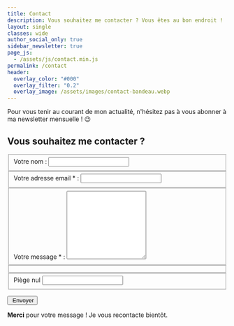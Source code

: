 ```yaml
---
title: Contact
description: Vous souhaitez me contacter ? Vous êtes au bon endroit !
layout: single
classes: wide
author_social_only: true
sidebar_newsletter: true
page_js:
  - /assets/js/contact.min.js
permalink: /contact
header:
  overlay_color: "#000"
  overlay_filter: "0.2"
  overlay_image: /assets/images/contact-bandeau.webp
---
```


Pour vous tenir au courant de mon actualité, n'hésitez pas à vous abonner à ma newsletter mensuelle&nbsp;! 😉

## Vous souhaitez me contacter ?

<form class="gform" method="POST" data-email="contact.catherinephanvan.fr@gmail.com" action="https://script.google.com/macros/s/AKfycby_dJls602g5dMT2--rFll8gMmOEhSP7DP3sefc7WPDXttDPXqieFSdtIKaGfkvhQff/exec" onsubmit="event.preventDefault(); onSubmit(this);">
  <fieldset>
    <label for="name">Votre nom&nbsp;: </label>
    <input id="name" name="name"/>
  </fieldset>

  <fieldset>
    <label for="email">Votre adresse email&nbsp;*&nbsp;:</label>
    <input id="email" name="email" type="email" value="" required/>
  </fieldset>

  <fieldset>
    <label for="message">Votre message&nbsp;*&nbsp;: </label>
    <textarea id="message" name="message" rows="10" required></textarea>
  </fieldset>

  <fieldset class="form-group">
    <div class="g-recaptcha" data-sitekey="{{ site.reCaptcha.siteKey }}" data-callback="onRecaptchaSuccess" data-expired-callback="onRecaptchaError" data-error-callback="onRecaptchaError"></div>
  </fieldset>

  <fieldset class="hidden">
    <label for="honeypot">Pi&egrave;ge nul</label>
    <input id="honeypot" type="text" name="honeypot" value="" />
  </fieldset>

  <p id="contact-confirmation" class="hidden">
    <strong class="js-notice-text"></strong>
  </p>

  <button class="btn btn--primary btn--large"><i class="fa fa-paper-plane"></i>&nbsp;Envoyer</button>

  <div class="hidden notice--info">
    <strong>Merci</strong> pour votre message&nbsp;! Je vous recontacte bient&ocirc;t.
  </div>
</form>
